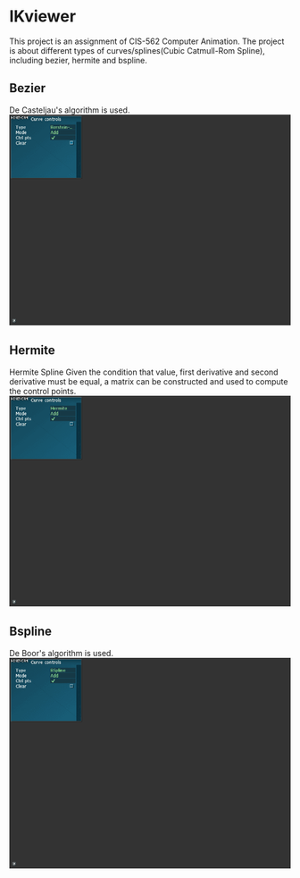 # IKviewer
This project is an assignment of CIS-562 Computer Animation. The project is about different types of curves/splines(Cubic Catmull-Rom Spline), including bezier, hermite and bspline.
## Bezier
De Casteljau's algorithm is used.
![Bezier](./img/spline_bezier.gif)
## Hermite
Hermite Spline
Given the condition that value, first derivative and second derivative must be equal, a matrix can be constructed and used to compute the control points.
![Hermite](./img/spline_hermite.gif)
## Bspline
De Boor's algorithm is used.
![Bspline](./img/spline_bspline.gif)

